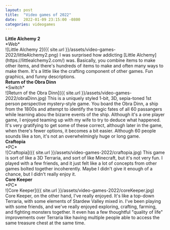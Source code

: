 ```yaml
---
layout: post
title:  "Video games of 2022"
date:   2022-01-09 23:15:00 -0800
categories: videogames
---
```




<h4 style="margin:0;">Little Alchemy 2</h4>
*Web*<br/>
![Little Alchemy 2]({{ site.url }}/assets/video-games-2022/littleAlchemy2.png)
I was surprised how addicting [Little Alchemy](https://littlealchemy2.com/) was. Basically, you combine items to make other items, and there's hundreds of items to make and often many ways to make them. It's a little like the crafting component of other games. Fun graphics, and funny descriptions.


<h4 style="margin:0;">Return of the Obra Dinn</h4>
*Switch*<br/>
![Return of the Obra Dinn]({{ site.url }}/assets/video-games-2022/obraDinn.jpg)
This is a uniquely styled 1-bit, 3D, sepia-toned 1st person perspective mystery-style game. You board the Obra Dinn, a ship from the 1800s and attempt to identify the tragic fates of all 60 passangers while learning abou the bizarre events of the ship. Although it's a one player game, I enjoyed teaming up with my wife to try to deduce what happened. It's very gratifying to get some of these correct, although later in the game, when there's fewer options, it becomes a bit easier. Although 60 people sounds like a ton, it's not an overwhelmingly huge or long game. 

<h4 style="margin:0;">Craftopia</h4>
*PC*<br/>
![Craftopia]({{ site.url }}/assets/video-games-2022/craftopia.jpg)
This game is sort of like a 3D Terraria, and sort of like Minecraft, but it's not very fun. I played with a few friends, and it just felt like a lot of concepts from other games bolted together incoherently. Maybe I didn't give it enough of a chance, but I didn't really enjoy it. 

<h4 style="margin:0;">Core Keeper</h4>
*PC*<br/>
![Core Keeper]({{ site.url }}/assets/video-games-2022/coreKeeper.jpg)
Core Keeper, on the other hand, I've really enjoyed. It's like a top-down Terraria, with some elements of Stardew Valley mixed in. I've been playing with some friends, and we've really enjoyed exploring, crafting, farming, and fighting monsters together. It even has a few thoughtful "quality of life" improvements over Terraria like having multiple people able to access the same treasure chest at the same time.



